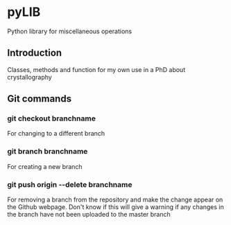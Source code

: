 # pyLIB
Python library for miscellaneous operations

## Introduction
Classes, methods and function for my own use in a PhD about crystallography

## Git commands

### git checkout branchname
For changing to a different branch

### git branch branchname
For creating a new branch

### git push origin --delete branchname
For removing a branch from the repository and make the change appear on 
the Github webpage. Don't know if this will give a warning if any changes 
in the branch have not been uploaded to the master branch